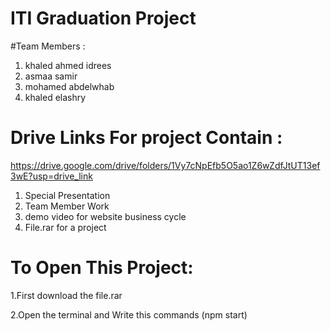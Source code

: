 # ITI Graduation Project

#Team Members :
1. khaled ahmed idrees
2. asmaa samir
3. mohamed abdelwhab
4. khaled elashry 

# Drive Links For project Contain :
https://drive.google.com/drive/folders/1Vy7cNpEfb5O5ao1Z6wZdfJtUT13ef3wE?usp=drive_link
1. Special Presentation
2. Team Member Work
3. demo video for website business cycle
4. File.rar for a project
   


# To Open This Project:
1.First download the file.rar

2.Open the terminal and Write this commands (npm start) 
